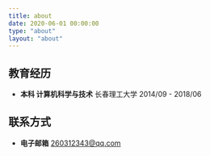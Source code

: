 ```yaml
---
title: about
date: 2020-06-01 00:00:00
type: "about"
layout: "about"
---
```



## 教育经历
* <b>本科 计算机科学与技术</b>
长春理工大学
2014/09 - 2018/06

## 联系方式
* <b>电子邮箱</b>
260312343@qq.com


